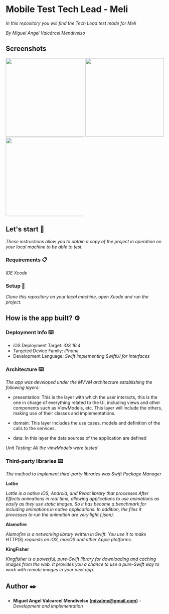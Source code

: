 # Mobile Test Tech Lead - Meli

_In this repository you will find the Tech Lead test made for Meli_

_By Miguel Angel Valcárcel Mendivelso_

## Screenshots

<img src="https://github.com/mivalme/MELI-TEST-2023/assets/33386326/7a0e5896-2bfa-457a-80fa-0a7488554e15" width="250"> <img src="https://github.com/mivalme/MELI-TEST-2023/assets/33386326/4f27b0c7-e716-414e-877e-f7469179d11c" width="250"> <img src="https://github.com/mivalme/MELI-TEST-2023/assets/33386326/be792214-70bd-41b4-bc04-d4011dfa10ee" width="250"> 

## Let's start 🚀

_These instructions allow you to obtain a copy of the project in operation on your local machine to be able to test._

### Requirements 📋

_IDE Xcode_

### Setup 🔧

_Clone this repository on your local machine, open Xcode and run the project._

## How is the app built? ⚙️

### Deployment Info ⌨️

* iOS Deployment Target:  _iOS 16.4_
* Targeted Device Family:  _iPhone_
* Development Language:  _Swift implementing SwiftUI for interfaces_

### Architecture ⌨️

_The app was developed under the MVVM architecture establishing the following layers:_

* presentation: This is the layer with which the user interacts, this is the one in charge of everything related to the UI, including views and other components such as ViewModels, etc. This layer will include the others, making use of their classes and implementations.

* domain: This layer includes the use cases, models and definition of the calls to the services.

* data: In this layer the data sources of the application are defined

_Unit Testing: All the viewModels were tested_

### Third-party libraries ⌨️

_The method to implement third-party libraries was Swift Package Manager_

__Lottie__

_Lottie is a native iOS, Android, and React library that processes After Effects animations in real time, 
allowing applications to use animations as easily as they use static images. 
So it has become a benchmark for including animations in native applications. 
In addition, the files it processes to run the animation are very light (.json)._

__Alamofire__

_Alamofire is a networking library written in Swift. You use it to make HTTP(S) requests on iOS, macOS and other Apple platforms._

__KingFisher__

_Kingfisher is a powerful, pure-Swift library for downloading and caching images from the web. It provides you a chance to use a pure-Swift way to work with remote images in your next app._


## Author ✒️

* **Miguel Angel Valcarcel Mendivelso (mivalme@gmail.com)** - *Development and implementation*

